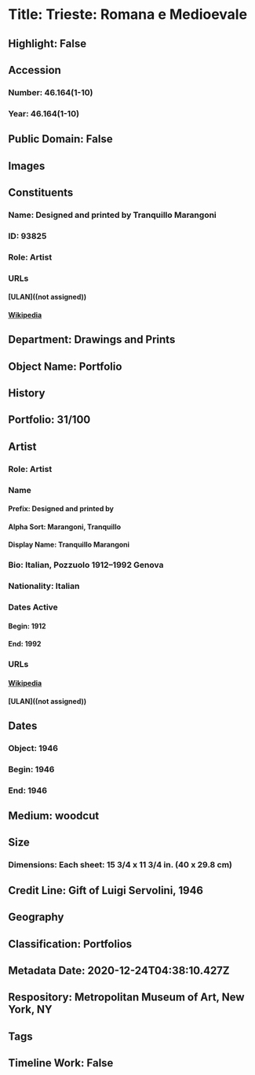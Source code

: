 # Title: Trieste: Romana e Medioevale
## Highlight: False
## Accession
### Number: 46.164(1-10)
### Year: 46.164(1-10)
## Public Domain: False
## Images
## Constituents
### Name: Designed and printed by Tranquillo Marangoni
### ID: 93825
### Role: Artist
### URLs
#### [ULAN]((not assigned))
#### [Wikipedia](https://www.wikidata.org/wiki/Q3997459)
## Department: Drawings and Prints
## Object Name: Portfolio
## History
## Portfolio: 31/100
## Artist
### Role: Artist
### Name
#### Prefix: Designed and printed by
#### Alpha Sort: Marangoni, Tranquillo
#### Display Name: Tranquillo Marangoni
### Bio: Italian, Pozzuolo 1912–1992 Genova
### Nationality: Italian
### Dates Active
#### Begin: 1912
#### End: 1992
### URLs
#### [Wikipedia](https://www.wikidata.org/wiki/Q3997459)
#### [ULAN]((not assigned))
## Dates
### Object: 1946
### Begin: 1946
### End: 1946
## Medium: woodcut
## Size
### Dimensions: Each sheet: 15 3/4 x 11 3/4 in. (40 x 29.8 cm)
## Credit Line: Gift of Luigi Servolini, 1946
## Geography
## Classification: Portfolios
## Metadata Date: 2020-12-24T04:38:10.427Z
## Respository: Metropolitan Museum of Art, New York, NY
## Tags
## Timeline Work: False